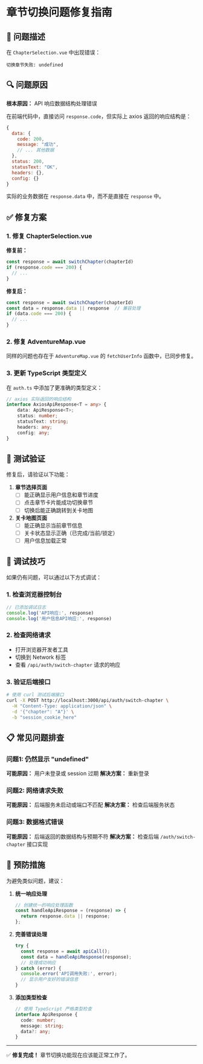 # 章节切换问题修复指南

## 🐛 问题描述

在 `ChapterSelection.vue` 中出现错误：
```
切换章节失败: undefined
```

## 🔍 问题原因

**根本原因：** API 响应数据结构处理错误

在前端代码中，直接访问 `response.code`，但实际上 axios 返回的响应结构是：
```javascript
{
  data: {
    code: 200,
    message: "成功",
    // ... 其他数据
  },
  status: 200,
  statusText: "OK",
  headers: {},
  config: {}
}
```

实际的业务数据在 `response.data` 中，而不是直接在 `response` 中。

## ✅ 修复方案

### 1. 修复 ChapterSelection.vue

**修复前：**
```javascript
const response = await switchChapter(chapterId)
if (response.code === 200) {
  // ...
}
```

**修复后：**
```javascript
const response = await switchChapter(chapterId)
const data = response.data || response  // 兼容处理
if (data.code === 200) {
  // ...
}
```

### 2. 修复 AdventureMap.vue

同样的问题也存在于 `AdventureMap.vue` 的 `fetchUserInfo` 函数中，已同步修复。

### 3. 更新 TypeScript 类型定义

在 `auth.ts` 中添加了更准确的类型定义：

```typescript
// axios 实际返回的响应结构
interface AxiosApiResponse<T = any> {
    data: ApiResponse<T>;
    status: number;
    statusText: string;
    headers: any;
    config: any;
}
```

## 🧪 测试验证

修复后，请验证以下功能：

1. **章节选择页面**
   - [ ] 能正确显示用户信息和章节进度
   - [ ] 点击章节卡片能成功切换章节
   - [ ] 切换后能正确跳转到关卡地图

2. **关卡地图页面**
   - [ ] 能正确显示当前章节信息
   - [ ] 关卡状态显示正确（已完成/当前/锁定）
   - [ ] 用户信息加载正常

## 🔧 调试技巧

如果仍有问题，可以通过以下方式调试：

### 1. 检查浏览器控制台
```javascript
// 已添加调试日志
console.log('API响应:', response)
console.log('用户信息API响应:', response)
```

### 2. 检查网络请求
- 打开浏览器开发者工具
- 切换到 Network 标签
- 查看 `/api/auth/switch-chapter` 请求的响应

### 3. 验证后端接口
```bash
# 使用 curl 测试后端接口
curl -X POST http://localhost:3000/api/auth/switch-chapter \
  -H "Content-Type: application/json" \
  -d '{"chapter": "A"}' \
  -b "session_cookie_here"
```

## 📋 常见问题排查

### 问题1: 仍然显示 "undefined"
**可能原因：** 用户未登录或 session 过期
**解决方案：** 重新登录

### 问题2: 网络请求失败
**可能原因：** 后端服务未启动或端口不匹配
**解决方案：** 检查后端服务状态

### 问题3: 数据格式错误
**可能原因：** 后端返回的数据结构与预期不符
**解决方案：** 检查后端 `/auth/switch-chapter` 接口实现

## 🚀 预防措施

为避免类似问题，建议：

1. **统一响应处理**
   ```javascript
   // 创建统一的响应处理函数
   const handleApiResponse = (response) => {
     return response.data || response;
   };
   ```

2. **完善错误处理**
   ```javascript
   try {
     const response = await apiCall();
     const data = handleApiResponse(response);
     // 处理成功响应
   } catch (error) {
     console.error('API调用失败:', error);
     // 显示用户友好的错误信息
   }
   ```

3. **添加类型检查**
   ```typescript
   // 使用 TypeScript 严格类型检查
   interface ApiResponse {
     code: number;
     message: string;
     data?: any;
   }
   ```

---

✅ **修复完成！** 章节切换功能现在应该能正常工作了。